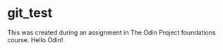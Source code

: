 # git_test
This was created during an assignment in The Odin Project foundations course.
Hello Odin!